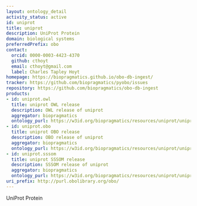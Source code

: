 ```yaml
---
layout: ontology_detail
activity_status: active
id: uniprot
title: uniprot
description: UniProt Protein
domain: biological systems
preferredPrefix: obo
contact:
  orcid: 0000-0003-4423-4370
  github: cthoyt
  email: cthoyt@gmail.com
  label: Charles Tapley Hoyt
homepage: https://biopragmatics.github.io/obo-db-ingest/
tracker: https://github.com/biopragmatics/pyobo/issues
repository: https://github.com/biopragmatics/obo-db-ingest
products:
- id: uniprot.owl
  title: uniprot OWL release
  description: OWL release of uniprot
  aggregator: biopragmatics
  ontology_purl: https://w3id.org/biopragmatics/resources/uniprot/uniprot.owl
- id: uniprot.obo
  title: uniprot OBO release
  description: OBO release of uniprot
  aggregator: biopragmatics
  ontology_purl: https://w3id.org/biopragmatics/resources/uniprot/uniprot.obo
- id: uniprot.sssom
  title: uniprot SSSOM release
  description: SSSOM release of uniprot
  aggregator: biopragmatics
  ontology_purl: https://w3id.org/biopragmatics/resources/uniprot/uniprot.sssom
uri_prefix: http://purl.obolibrary.org/obo/
---
```


UniProt Protein
